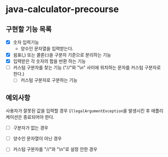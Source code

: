 # java-calculator-precourse

## 구현할 기능 목록

- [x] 숫자 입력기능
    - 양수인 문자열을 입력받는다.
- [x] 쉼표(,) 또는 콜론(:)을 구분자 기준으로 분리하는 기능
- [x] 입력받은 각 숫자의 합을 반환 하는 기능
- [ ] 커스텀 구분자를 찾는 기능 ("//"와 "\n" 사이에 위치하는 문자를 커스텀 구분자로 한다.)
    - [ ] 커스텀 구분자로 구분하는 기능

## 예외사항

사용자가 잘못된 값을 입력할 경우 ```IllegalArgumentException```을 발생시킨 후 애플리케이션은 종료되어야 한다.

- [ ] 구분자가 없는 경우
- [ ] 양수인 문자열이 아닌 경우
- [ ] 커스텀 구분자를 "//"와 "\n"로 설정 안한 경우

